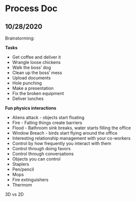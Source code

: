 # Process Doc

## 10/28/2020
Brainstorming:

**Tasks**
-   Get coffee and deliver it
-   Wrangle loose chickens
-   Walk the boss’ dog
-   Clean up the boss’ mess
-   Upload documents
-   Hole punching
-   Make a presentation
-   Fix the broken equipment
-   Deliver lunches

**Fun physics interactions**
-   Aliens attack - objects start floating
-   Fire - Falling things create barriers
-   Flood - Bathroom sink breaks, water starts filling the office
-   Window Breach - birds start flying around the office
-   Interesting relationship management with your co-workers
-   Control by how frequently you interact with them
-   Control through doing favors
-   Control through conversations
-   Objects you can control
-   Staplers
-   Pen/pencil
-   Mops
-   Fire extinguishers
-   Thermom
    

3D vs 2D
